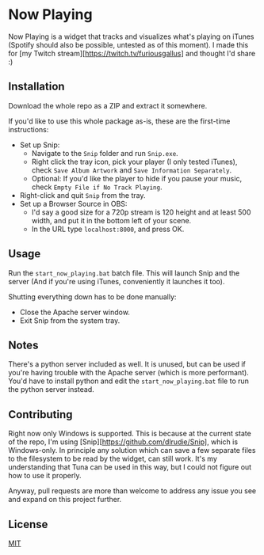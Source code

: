 # Now Playing

Now Playing is a widget that tracks and visualizes what's playing on iTunes (Spotify should also be possible, untested as of this moment).
I made this for [my Twitch stream][https://twitch.tv/furiousgallus] and thought I'd share :)

## Installation

Download the whole repo as a ZIP and extract it somewhere.

If you'd like to use this whole package as-is, these are the first-time instructions:
* Set up Snip: 
    * Navigate to the `Snip` folder and run `Snip.exe`.
    * Right click the tray icon, pick your player (I only tested iTunes), check `Save Album Artwork` and `Save Information Separately`.
    * Optional: If you'd like the player to hide if you pause your music, check `Empty File if No Track Playing`.
* Right-click and quit `Snip` from the tray.
* Set up a Browser Source in OBS: 
    * I'd say a good size for a 720p stream is 120 height and at least 500 width, and put it in the bottom left of your scene. 
    * In the URL type `localhost:8000`, and press OK.

## Usage

Run the `start_now_playing.bat` batch file. 
This will launch Snip and the server (And if you're using iTunes, conveniently it launches it too). 

Shutting everything down has to be done manually:
* Close the Apache server window.
* Exit Snip from the system tray.

## Notes

There's a python server included as well. It is unused, but can be used if you're having trouble with the Apache server (which is more performant).
You'd have to install python and edit the `start_now_playing.bat` file to run the python server instead.

## Contributing

Right now only Windows is supported. 
This is because at the current state of the repo, I'm using [Snip][https://github.com/dlrudie/Snip], which is Windows-only.
In principle any solution which can save a few separate files to the filesystem to be read by the widget, can still work.
It's my understanding that Tuna can be used in this way, but I could not figure out how to use it properly.

Anyway, pull requests are more than welcome to address any issue you see and expand on this project further.

## License
[MIT](https://choosealicense.com/licenses/mit/)